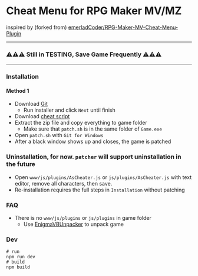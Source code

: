 # Cheat Menu for RPG Maker MV/MZ

inspired by (forked
from) [emerladCoder/RPG-Maker-MV-Cheat-Menu-Plugin](https://github.com/emerladCoder/RPG-Maker-MV-Cheat-Menu-Plugin)

---
### ⚠️⚠️⚠️ Still in TESTING, Save Game Frequently ⚠️⚠️⚠️
---

### Installation

#### Method 1

- Download [Git](https://git-scm.com/downloads)
  - Run installer and click `Next` until finish
- Download [cheat script](https://github.com/allape/RPG-Maker-MV-Cheat-Menu-Plugin/releases)
- Extract the zip file and copy everything to game folder
  - Make sure that `patch.sh` is in the same folder of `Game.exe`
- Open `patch.sh` with `Git for Windows`
- After a black window shows up and closes, the game is patched

### Uninstallation, for now. `patcher` will support uninstallation in the future

- Open `www/js/plugins/AsCheater.js` or `js/plugins/AsCheater.js` with text editor, remove all characters, then save.
- Re-installation requires the full steps in `Installation` without patching

### FAQ

- There is no `www/js/plugins` or `js/plugins` in game folder
  - Use [EnigmaVBUnpacker](https://f95zone.to/threads/rpg-maker-mv-unpacker.417/post-3577739) to unpack game

### Dev

```shell
# run
npm run dev
# build
npm build
```
